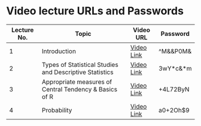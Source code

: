 # Video lecture URLs and Passwords

|Lecture No.| Topic | Video URL | Password |
| --------- | ----- | --------- | -------- |
| 1 | Introduction | [Video Link](https://northeastern.zoom.us/rec/play/qmH_2_XGmLvKl-QDBdlv4KK_1fejc4iEmmo3y80WQfDR2OIXVb9TAhxUPie3SHj1RB9z2xMqnbbVgbFJ.ezhC57Bdgah-U1L_) | ^M&&P0M& |
| 2 | Types of Statistical Studies and Descriptive Statistics | [Video Link](https://northeastern.zoom.us/rec/play/hKQiLunETgpsGolaiVFr16E75a4khg_Sg2_0uvSNZm2Mx-fKGyn-mOSpz_BfO6McwSbDtbY-DkJbFhU0.DFPxI9-xg3YGiKVh) | 3wY\*c&\*m |
| 3 | Appropriate measures of Central Tendency & Basics of R | [Video Link](https://northeastern.zoom.us/rec/play/BQWAfjEBln1hcFAROpImdHqKLDIWzfPXs3nmfiv3JcxsT3HV8pZ6X5ULX3naf38RTYTpjQkqfs0XYOIK._0yG-kuF1X4RlEux) | +4L72ByN |
| 4 | Probability | [Video Link](https://northeastern.zoom.us/rec/play/2HG-nRlfIjDrHvBFOMuyjUdP8f7L_ffvraoaHijTR49oLtP4pCG5-0cNrZPPK6AwKvV6CR8gsO1GwL4.Oza73-OdieArDOKq) | a0+2Oh$9 |
